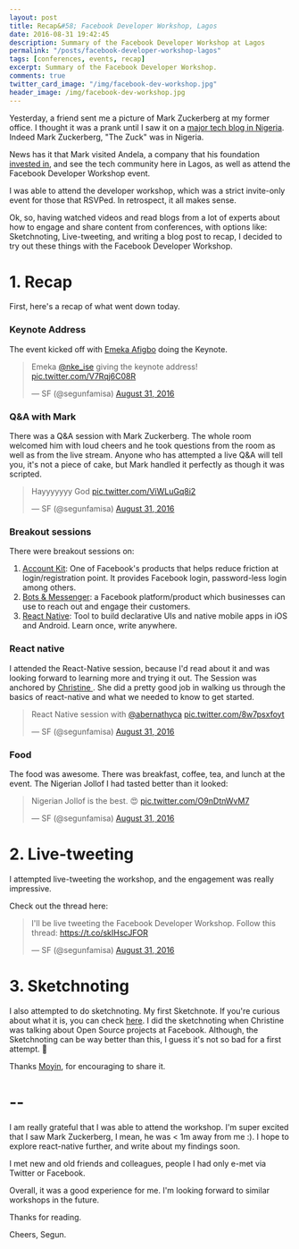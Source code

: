 ```yaml
---
layout: post
title: Recap&#58; Facebook Developer Workshop, Lagos
date: 2016-08-31 19:42:45
description: Summary of the Facebook Developer Workshop at Lagos
permalink: "/posts/facebook-developer-workshop-lagos"
tags: [conferences, events, recap]
excerpt: Summary of the Facebook Developer Workshop.
comments: true
twitter_card_image: "/img/facebook-dev-workshop.jpg"
header_image: /img/facebook-dev-workshop.jpg
---
```


Yesterday, a friend sent me a picture of Mark Zuckerberg at my former office. I thought it
was a prank until I saw it on a [major tech blog in Nigeria](http://techcabal.com/2016/08/30/mark-zuckerberg-is-in-nigeria-right-now/).
Indeed Mark Zuckerberg, "The Zuck" was in Nigeria.

News has it that Mark visited Andela, a company that his foundation
[invested in](http://techcabal.com/2016/06/16/andela-has-raised-24-million-in-funding-from-the-chan-zuckerberg-initiative/),
and see the tech community here in Lagos, as well as attend the Facebook Developer Workshop event.

I was able to attend the developer workshop, which was a strict invite-only event
for those that RSVPed. In retrospect, it all makes sense.

Ok, so, having watched videos and read blogs from a lot of experts
about how to engage and share content from conferences, with options like:
Sketchnoting, Live-tweeting, and writing a blog post to recap,
I decided to try out these things with the Facebook Developer Workshop.

# 1. Recap
First, here's a recap of what went down today.

### Keynote Address
The event kicked off with [Emeka Afigbo](https://twitter.com/nke_ise) doing the Keynote.

<blockquote class="twitter-tweet" data-conversation="none" data-cards="hidden" data-lang="en"><p lang="en" dir="ltr">Emeka <a href="https://twitter.com/nke_ise">@nke_ise</a> giving the keynote address! <a href="https://t.co/V7Rqj6C08R">pic.twitter.com/V7Rqj6C08R</a></p>&mdash; SF (@segunfamisa) <a href="https://twitter.com/segunfamisa/status/770894834039156736">August 31, 2016</a></blockquote>
<script async src="//platform.twitter.com/widgets.js" charset="utf-8"></script>


### Q&A with Mark
There was a Q&A session with Mark Zuckerberg. The whole room welcomed him with loud cheers
and he took questions from the room as well as from the live stream. Anyone who has attempted
a live Q&A will tell you, it's not a piece of cake, but Mark handled it perfectly as though it was scripted.

<blockquote class="twitter-tweet" data-conversation="none" data-lang="en"><p lang="en" dir="ltr">Hayyyyyyy God <a href="https://t.co/ViWLuGq8i2">pic.twitter.com/ViWLuGq8i2</a></p>&mdash; SF (@segunfamisa) <a href="https://twitter.com/segunfamisa/status/770928396100595714">August 31, 2016</a></blockquote>
<script async src="//platform.twitter.com/widgets.js" charset="utf-8"></script>

### Breakout sessions
There were breakout sessions on:

1. [Account Kit](https://developers.facebook.com/products/account-kit):
One of Facebook's products that helps reduce friction at login/registration point.
It provides Facebook login, password-less login among others.
2. [Bots & Messenger](https://developers.facebook.com/products/messenger/):
a Facebook platform/product which businesses can use to reach out and engage their customers.
3. [React Native](facebook.github.io/react-native): Tool to build declarative UIs and
native mobile apps in iOS and Android. Learn once, write anywhere.

### React native
I attended the React-Native session, because I'd read about it and was looking forward to
learning more and trying it out.
The Session was anchored by [Christine ](https://twitter.com/abernathyca).
She did a pretty good job in walking us through the basics of react-native and what
we needed to know to get started.

<blockquote class="twitter-tweet" data-conversation="none" data-cards="hidden" data-lang="en"><p lang="en" dir="ltr">React Native session with <a href="https://twitter.com/abernathyca">@abernathyca</a> <a href="https://t.co/8w7psxfoyt">pic.twitter.com/8w7psxfoyt</a></p>&mdash; SF (@segunfamisa) <a href="https://twitter.com/segunfamisa/status/770980900486217728">August 31, 2016</a></blockquote>
<script async src="//platform.twitter.com/widgets.js" charset="utf-8"></script>

### Food
The food was awesome. There was breakfast, coffee, tea, and lunch at the event.
The Nigerian Jollof I had tasted better than it looked:

<blockquote class="twitter-tweet" data-conversation="none" data-lang="en"><p lang="en" dir="ltr">Nigerian Jollof is the best. 😍 <a href="https://t.co/O9nDtnWvM7">pic.twitter.com/O9nDtnWvM7</a></p>&mdash; SF (@segunfamisa) <a href="https://twitter.com/segunfamisa/status/770972451891245056">August 31, 2016</a></blockquote>
<script async src="//platform.twitter.com/widgets.js" charset="utf-8"></script>


# 2. Live-tweeting
I attempted live-tweeting the workshop, and the engagement was really impressive.

Check out the thread here:
<blockquote class="twitter-tweet" data-lang="en"><p lang="en" dir="ltr">I&#39;ll be live tweeting the Facebook Developer Workshop. Follow this thread: <a href="https://t.co/skIHscJFOR">https://t.co/skIHscJFOR</a></p>&mdash; SF (@segunfamisa) <a href="https://twitter.com/segunfamisa/status/770897641915940865">August 31, 2016</a></blockquote>
<script async src="//platform.twitter.com/widgets.js" charset="utf-8"></script>


# 3. Sketchnoting
I also attempted to do sketchnoting. My first Sketchnote.
If you're curious about what it is, you can check
[here](http://coreylatislaw.com/sketchnoting-for-techies/).
I did the sketchnoting when Christine was talking about Open Source projects at Facebook.
Although, the Sketchnoting can be way better than this, I guess it's
not so bad for a first attempt. 🙈

<blockquote class="imgur-embed-pub" lang="en" data-id="a/FBC2W"><a href="//imgur.com/FBC2W"></a></blockquote><script async src="//s.imgur.com/min/embed.js" charset="utf-8"></script>

Thanks [Moyin](https://twitter.com/moyheen), for encouraging to share it.


# --
I am really grateful that I was able to attend the workshop.
I'm super excited that I saw Mark Zuckerberg, I mean, he was < 1m away from me :).
I hope to explore react-native further, and write about my findings soon.

I met new and old friends and colleagues, people I had only e-met via Twitter or Facebook.

Overall, it was a good experience for me. I'm looking forward to similar workshops in the future.

Thanks for reading.

Cheers,
Segun.
